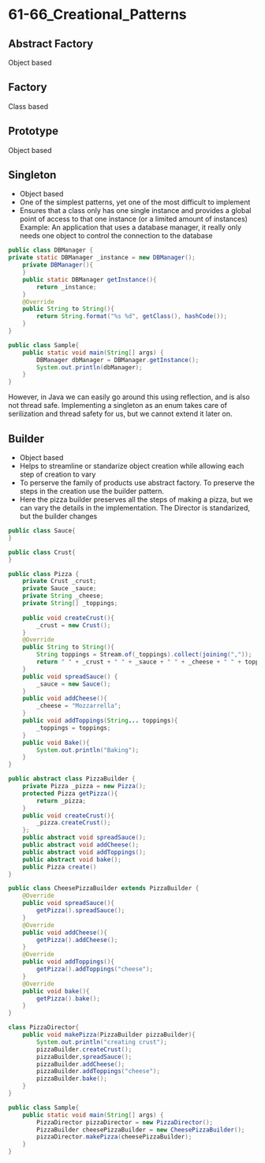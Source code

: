 # 61-66_Creational_Patterns
## Abstract Factory
Object based
## Factory
Class based
## Prototype
Object based
## Singleton
- Object based
- One of the simplest patterns, yet one of the most difficult to implement
- Ensures that a class only has one single instance and provides a global point of access to that one instance (or a limited amount of instances)
Example:  An application that uses a database manager, it really only needs one object to control the connection to the database

```java
public class DBManager {
private static DBManager _instance = new DBManager();
    private DBManager(){
    }
    public static DBManager getInstance(){
        return _instance;
    }
    @Override
    public String to String(){
        return String.format("%s %d", getClass(), hashCode());
    }
}

public class Sample{
    public static void main(String[] args) {
        DBManager dbManager = DBManager.getInstance();
        System.out.println(dbManager);
    }
}
```
However, in Java we can easily go around this using reflection, and is also not thread safe. Implementing a singleton as an enum takes care of serilization and thread safety for us, but we cannot extend it later on.

## Builder
- Object based
- Helps to streamline or standarize object creation while allowing each step of creation to vary
- To perserve the family of products use abstract factory. To preserve the steps in the creation use the builder pattern.
- Here the pizza builder preserves all the steps of making a pizza, but we can vary the details in the implementation. The Director is standarized, but the builder changes

```java
public class Sauce{
}

public class Crust{
}

public class Pizza {
    private Crust _crust;
    private Sauce _sauce;
    private String _cheese;
    private String[] _toppings;
    
    public void createCrust(){
        _crust = new Crust();
    }
    @Override
    public String to String(){
        String toppings = Stream.of(_toppings).collect(joining(","));
        return " " + _crust + " " + _sauce + " " + _cheese + " " + toppings;
    }
    public void spreadSauce() {
        _sauce = new Sauce();
    }
    public void addCheese(){
        _cheese = "Mozzarrella";
    }
    public void addToppings(String... toppings){
        _toppings = toppings;
    }
    public void Bake(){
        System.out.println("Baking");
    }
}

public abstract class PizzaBuilder {
    private Pizza _pizza = new Pizza();
    protected Pizza getPizza(){
        return _pizza;
    }
    public void createCrust(){
        _pizza.createCrust();
    };
    public abstract void spreadSauce();
    public abstract void addCheese();
    public abstract void addToppings();
    public abstract void bake();
    public Pizza create() 
}

public class CheesePizzaBuilder extends PizzaBuilder {
    @Override
    public void spreadSauce(){
        getPizza().spreadSauce();
    }
    @Override
    public void addCheese(){
        getPizza().addCheese();
    }
    @Override
    public void addToppings(){
        getPizza().addToppings("cheese");
    }
    @Override
    public void bake(){
        getPizza().bake();
    }
}

class PizzaDirector{
    public void makePizza(PizzaBuilder pizzaBuilder){
        System.out.println("creating crust");
        pizzaBuilder.createCrust();
        pizzaBuilder,spreadSauce();
        pizzaBuilder.addCheese();
        pizzaBuilder.addToppings("cheese");
        pizzaBuilder.bake();
    }
}

public class Sample{
    public static void main(String[] args) {
        PizzaDirector pizzaDirector = new PizzaDirector();
        PizzaBuilder cheesePizzaBuilder = new CheesePizzaBuilder();
        pizzaDirector.makePizza(cheesePizzaBuilder);
    }
}
```
